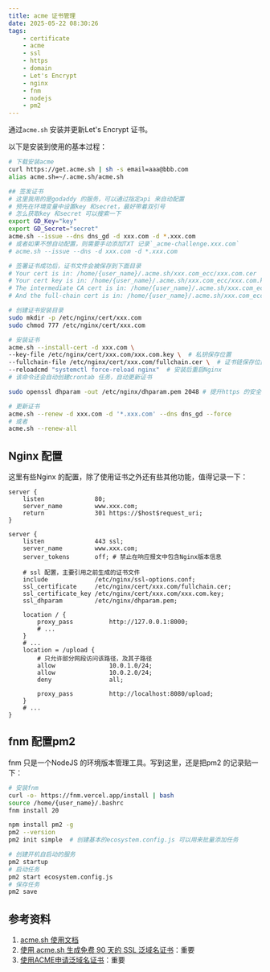 ```yaml
---
title: acme 证书管理
date: 2025-05-22 08:30:26
tags:
    - certificate  
    - acme  
    - ssl  
    - https  
    - domain
    - Let's Encrypt  
    - nginx  
    - fnm  
    - nodejs
    - pm2
---
```


通过`acme.sh` 安装并更新Let's Encrypt 证书。  

<!-- more -->  

以下是安装到使用的基本过程：  
```bash  
# 下载安装acme
curl https://get.acme.sh | sh -s email=aaa@bbb.com
alias acme.sh=~/.acme.sh/acme.sh

## 签发证书
# 这里我用的是godaddy 的服务，可以通过指定api 来自动配置
# 预先在环境变量中设置key 和secret，最好带着双引号  
# 怎么获取key 和secret 可以搜索一下
export GD_Key="key"  
export GD_Secret="secret"
acme.sh --issue --dns dns_gd -d xxx.com -d *.xxx.com
# 或者如果不想自动配置，则需要手动添加TXT 记录`_acme-challenge.xxx.com`  
# acme.sh --issue --dns -d xxx.com -d *.xxx.com

# 签署证书成功后，证书文件会被保存到下面目录  
# Your cert is in: /home/{user_name}/.acme.sh/xxx.com_ecc/xxx.com.cer
# Your cert key is in: /home/{user_name}/.acme.sh/xxx.com_ecc/xxx.com.key
# The intermediate CA cert is in: /home/{user_name}/.acme.sh/xxx.com_ecc/ca.cer
# And the full-chain cert is in: /home/{user_name}/.acme.sh/xxx.com_ecc/fullchain.cer

# 创建证书安装目录  
sudo mkdir -p /etc/nginx/cert/xxx.com
sudo chmod 777 /etc/nginx/cert/xxx.com

# 安装证书  
acme.sh --install-cert -d xxx.com \
--key-file /etc/nginx/cert/xxx.com/xxx.com.key \  # 私钥保存位置
--fullchain-file /etc/nginx/cert/xxx.com/fullchain.cer \  # 证书链保存位置
--reloadcmd "systemctl force-reload nginx"  # 安装后重启Nginx  
# 该命令还会自动创建crontab 任务，自动更新证书

sudo openssl dhparam -out /etc/nginx/dhparam.pem 2048 # 提升https 的安全性   

# 更新证书
acme.sh --renew -d xxx.com -d '*.xxx.com' --dns dns_gd --force
# 或者
acme.sh --renew-all
```

## Nginx 配置  
这里有些Nginx 的配置，除了使用证书之外还有些其他功能，值得记录一下：  
```nginx  
server {
    listen              80;
    server_name         www.xxx.com;
    return              301 https://$host$request_uri;
}

server {
    listen              443 ssl;
    server_name         www.xxx.com;
    server_tokens       off; # 禁止在响应报文中包含Nginx版本信息

    # ssl 配置，主要引用之前生成的证书文件
    include             /etc/nginx/ssl-options.conf;
    ssl_certificate     /etc/nginx/cert/xxx.com/fullchain.cer;
    ssl_certificate_key /etc/nginx/cert/xxx.com/xxx.com.key;
    ssl_dhparam         /etc/nginx/dhparam.pem;
    
    location / {
        proxy_pass          http://127.0.0.1:8000;
        # ...
    }      
    # ... 
    location = /upload {
        # 只允许部分网段访问该路径，及其子路径
        allow               10.0.1.0/24;
        allow               10.0.2.0/24;
        deny                all;

        proxy_pass          http://localhost:8080/upload;
    }
    # ...
}
```

## fnm 配置pm2  
fnm 只是一个NodeJS 的环境版本管理工具。写到这里，还是把pm2 的记录贴一下：   
```bash
# 安装fnm
curl -o- https://fnm.vercel.app/install | bash
source /home/{user_name}/.bashrc
fnm install 20  

npm install pm2 -g
pm2 --version
pm2 init simple  # 创建基本的ecosystem.config.js 可以用来批量添加任务

# 创建开机自启动的服务
pm2 startup
# 启动任务
pm2 start ecosystem.config.js 
# 保存任务
pm2 save
```


## 参考资料  
1. [acme.sh 使用文档](https://docs.certcloud.cn/docs/installation/auto/acme/acmesh/)  
2. [使用 acme.sh 生成免费 90 天的 SSL 泛域名证书](https://www.cnblogs.com/hanzhe/p/18463948)：重要  
3. [使用ACME申请泛域名证书](https://www.panyanbin.com/article/e212b974.html)：重要  